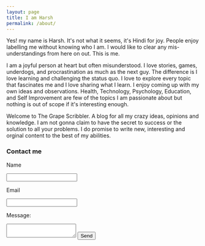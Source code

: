 ```yaml
---
layout: page
title: I am Harsh
permalink: /about/
---
```


Yes! my name is Harsh. It's not what it seems, it's Hindi for joy. People enjoy labelling me without knowing who I am. I would like to clear any mis-understandings from here on out. This is me.

I am a joyful person at heart but often misunderstood. I love stories, games, underdogs, and procrastination as much as the next guy. The difference is I love learning and challenging the status quo. I love to explore every topic that fascinates me and I love sharing what I learn. I enjoy coming up with my own ideas and observations. Health, Technology, Psychology, Education, and Self Improvement are few of the topics I am passionate about but nothing is out of scope if it's interesting enough.

Welcome to The Grape Scribbler. A blog for all my crazy ideas, opinions and knowledge. I am not gonna claim to have the secret to success or the solution to all your problems. I do promise to write new, interesting and orginal content to the best of my abilities.

### Contact me

<form action="https://formspree.io/mledkpdo" method="POST">
  <p>Name</p><input type="text" name="name">
  <p>Email</p><input type="email" name="_replyto">
  <p>Message:</p><textarea name="message"></textarea>
  <input type="submit" value="Send">
</form>
